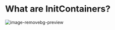# What are InitContainers?



![image-removebg-preview](https://user-images.githubusercontent.com/69069614/206639515-748ac96d-2b3f-444e-9c0d-fc1d5ceb4f90.png)
